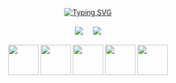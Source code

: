 <div align="center">

[![Typing SVG](https://readme-typing-svg.demolab.com/?lines=Bem+vindo+ao+meu+GitHub+<3;Sou+a+Sofia!😼&center=true&width=500)](https://git.io/typing-svg)

<div style="display: flex; justify-content: center; align-items: center; gap: 20px; flex-wrap: wrap; margin-top: 20px;">
  <img src="https://github-readme-stats.vercel.app/api?username=anuraghazra&show_icons=true&theme=tokyonight" />
  <img src="https://github-readme-stats.vercel.app/api/top-langs/?username=anuraghazra&layout=compact&theme=tokyonight" />
</div>

<div style="margin-top: 20px;">
  <img src="https://i.gifer.com/56Bh.gif" width="60" />
  <img src="https://i.gifer.com/56Bh.gif" width="60" />
  <img src="https://i.gifer.com/56Bh.gif" width="60" />
  <img src="https://i.gifer.com/56Bh.gif" width="60" />
  <img src="https://i.gifer.com/56Bh.gif" width="60" />
</div>

</div>
